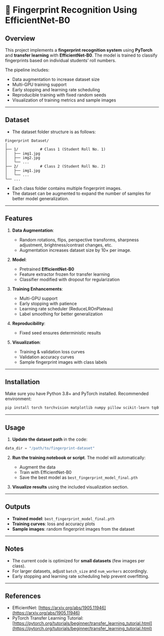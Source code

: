 # 🧠 Fingerprint Recognition Using EfficientNet-B0

## Overview

This project implements a **fingerprint recognition system** using **PyTorch** and **transfer learning** with **EfficientNet-B0**. The model is trained to classify fingerprints based on individual students’ roll numbers.

The pipeline includes:

* Data augmentation to increase dataset size
* Multi-GPU training support
* Early stopping and learning rate scheduling
* Reproducible training with fixed random seeds
* Visualization of training metrics and sample images

---

## Dataset

* The dataset folder structure is as follows:

```
Fingerprint Dataset/
│
├── 1/          # Class 1 (Student Roll No. 1)
│   ├── img1.jpg
│   ├── img2.jpg
│   └── ...
├── 2/          # Class 2 (Student Roll No. 2)
│   ├── img1.jpg
│   └── ...
└── ...
```

* Each class folder contains multiple fingerprint images.
* The dataset can be augmented to expand the number of samples for better model generalization.

---

## Features

1. **Data Augmentation**:

   * Random rotations, flips, perspective transforms, sharpness adjustment, brightness/contrast changes, etc.
   * Augmentation increases dataset size by 10× per image.

2. **Model**:

   * Pretrained **EfficientNet-B0**
   * Feature extractor frozen for transfer learning
   * Classifier modified with dropout for regularization

3. **Training Enhancements**:

   * Multi-GPU support
   * Early stopping with patience
   * Learning rate scheduler (ReduceLROnPlateau)
   * Label smoothing for better generalization

4. **Reproducibility**:

   * Fixed seed ensures deterministic results

5. **Visualization**:

   * Training & validation loss curves
   * Validation accuracy curves
   * Sample fingerprint images with class labels

---

## Installation

Make sure you have Python 3.8+ and PyTorch installed. Recommended environment:

```bash
pip install torch torchvision matplotlib numpy pillow scikit-learn tqdm
```

---

## Usage

1. **Update the dataset path** in the code:

```python
data_dir = "/path/to/fingerprint-dataset"
```

2. **Run the training notebook or script**. The model will automatically:

   * Augment the data
   * Train with EfficientNet-B0
   * Save the best model as `best_fingerprint_model_final.pth`

3. **Visualize results** using the included visualization section.

---

## Outputs

* **Trained model**: `best_fingerprint_model_final.pth`
* **Training curves**: loss and accuracy plots
* **Sample images**: random fingerprint images from the dataset

---

## Notes

* The current code is optimized for **small datasets** (few images per class).
* For larger datasets, adjust `batch_size` and `num_workers` accordingly.
* Early stopping and learning rate scheduling help prevent overfitting.

---

## References

* EfficientNet: [https://arxiv.org/abs/1905.11946](https://arxiv.org/abs/1905.11946)
* PyTorch Transfer Learning Tutorial: [https://pytorch.org/tutorials/beginner/transfer_learning_tutorial.html](https://pytorch.org/tutorials/beginner/transfer_learning_tutorial.html)
